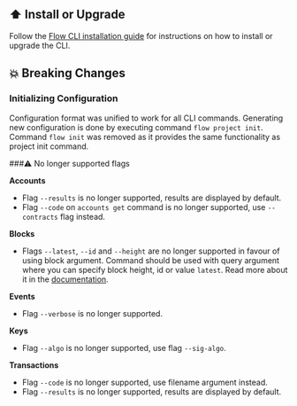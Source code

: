 ## ⬆️ Install or Upgrade

Follow the [Flow CLI installation guide](https://docs.onflow.org/flow-cli/install/) for instructions on how to install or upgrade the CLI.

## 💥 Breaking Changes

### Initializing Configuration
Configuration format was unified to work for all CLI commands.
Generating new configuration is done by executing command `flow project init`.
Command `flow init` was removed as it provides the same functionality as project init command.

###⚠️  No longer supported flags

**Accounts**
- Flag `--results` is no longer supported, results are displayed by default.
- Flag `--code` on `accounts get` command is no longer supported, use `--contracts` flag instead.

**Blocks**
- Flags `--latest`, `--id` and `--height` are no longer supported in favour of using block argument.
  Command should be used with query argument where you can specify block height, id or value `latest`.
  Read more about it in the [documentation](https://docs.onflow.org/flow-cli/get-blocks).

**Events**
- Flag `--verbose` is no longer supported.

**Keys**
- Flag `--algo` is no longer supported, use flag `--sig-algo`.

**Transactions**
- Flag `--code` is no longer supported, use filename argument instead.
- Flag `--results` is no longer supported, results are displayed by default.


